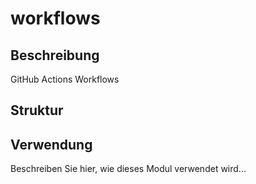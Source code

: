 ﻿# workflows

## Beschreibung
GitHub Actions Workflows

## Struktur


## Verwendung
Beschreiben Sie hier, wie dieses Modul verwendet wird...
